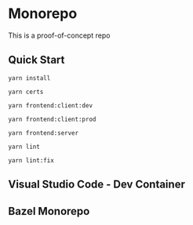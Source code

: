 # Monorepo

This is a proof-of-concept repo

## Quick Start

`yarn install`

`yarn certs`

`yarn frontend:client:dev`

`yarn frontend:client:prod`

`yarn frontend:server`

`yarn lint`

`yarn lint:fix`

## Visual Studio Code - Dev Container

## Bazel Monorepo
